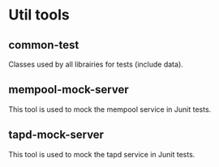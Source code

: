 # Util tools

## common-test

Classes used by all librairies for tests (include data).

## mempool-mock-server

This tool is used to mock the mempool service in Junit tests.

## tapd-mock-server

This tool is used to mock the tapd service in Junit tests.